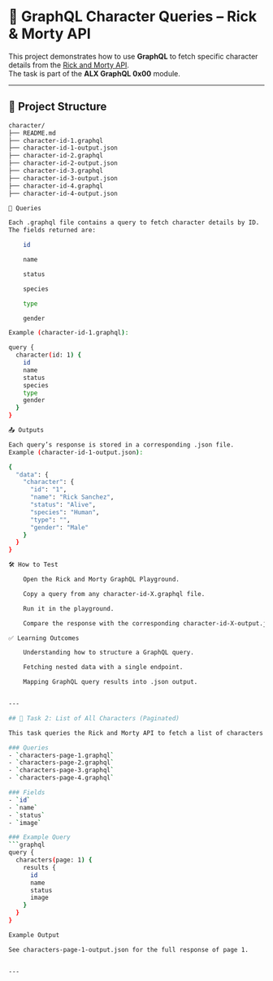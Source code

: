 # 🚀 GraphQL Character Queries – Rick & Morty API

This project demonstrates how to use **GraphQL** to fetch specific character details from the [Rick and Morty API](https://rickandmortyapi.com/graphql).  
The task is part of the **ALX GraphQL 0x00** module.

---

## 📂 Project Structure

```bash
character/
├── README.md
├── character-id-1.graphql
├── character-id-1-output.json
├── character-id-2.graphql
├── character-id-2-output.json
├── character-id-3.graphql
├── character-id-3-output.json
├── character-id-4.graphql
├── character-id-4-output.json

🔎 Queries

Each .graphql file contains a query to fetch character details by ID.
The fields returned are:

    id

    name

    status

    species

    type

    gender

Example (character-id-1.graphql):

query {
  character(id: 1) {
    id
    name
    status
    species
    type
    gender
  }
}

📤 Outputs

Each query’s response is stored in a corresponding .json file.
Example (character-id-1-output.json):

{
  "data": {
    "character": {
      "id": "1",
      "name": "Rick Sanchez",
      "status": "Alive",
      "species": "Human",
      "type": "",
      "gender": "Male"
    }
  }
}

🛠 How to Test

    Open the Rick and Morty GraphQL Playground.

    Copy a query from any character-id-X.graphql file.

    Run it in the playground.

    Compare the response with the corresponding character-id-X-output.json.

✅ Learning Outcomes

    Understanding how to structure a GraphQL query.

    Fetching nested data with a single endpoint.

    Mapping GraphQL query results into .json output.


---

## 📖 Task 2: List of All Characters (Paginated)

This task queries the Rick and Morty API to fetch a list of characters across multiple pages.

### Queries
- `characters-page-1.graphql`
- `characters-page-2.graphql`
- `characters-page-3.graphql`
- `characters-page-4.graphql`

### Fields
- `id`
- `name`
- `status`
- `image`

### Example Query
```graphql
query {
  characters(page: 1) {
    results {
      id
      name
      status
      image
    }
  }
}

Example Output

See characters-page-1-output.json for the full response of page 1.


---


